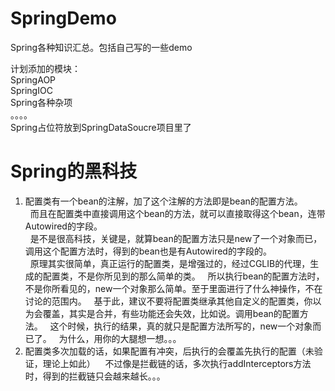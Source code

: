 # SpringDemo
Spring各种知识汇总。包括自己写的一些demo 

计划添加的模块：  
SpringAOP  
SpringIOC  
Spring各种杂项  
。。。。  
Spring占位符放到SpringDataSoucre项目里了  

# Spring的黑科技
1. 配置类有一个bean的注解，加了这个注解的方法即是bean的配置方法。  
   而且在配置类中直接调用这个bean的方法，就可以直接取得这个bean，连带Autowired的字段。  
   是不是很高科技，关键是，就算bean的配置方法只是new了一个对象而已，调用这个配置方法时，得到的bean也是有Autowired的字段的。  
   原理其实很简单，真正运行的配置类，是增强过的，经过CGLIB的代理，生成的配置类，不是你所见到的那么简单的类。
   所以执行bean的配置方法时，不是你所看见的，new一个对象那么简单。至于里面进行了什么神操作，不在讨论的范围内。
   基于此，建议不要将配置类继承其他自定义的配置类，你以为会覆盖，其实是合并，有些功能还会失效，比如说。调用bean的配置方法。
   这个时候，执行的结果，真的就只是配置方法所写的，new一个对象而已了。
   为什么，用你的大腿想一想。。。
 2. 配置类多次加载的话，如果配置有冲突，后执行的会覆盖先执行的配置（未验证，理论上如此）
    不过像是拦截链的话，多次执行addInterceptors方法时，得到的拦截链只会越来越长。。。
